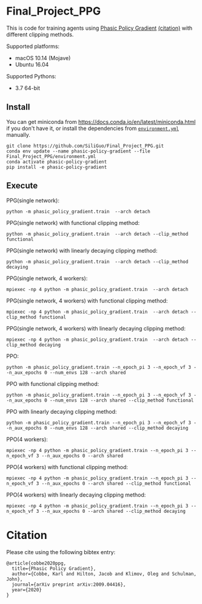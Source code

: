 # Final_Project_PPG

This is code for training agents using [Phasic Policy Gradient](https://arxiv.org/abs/2009.04416) [(citation)](#citation) with different clipping methods.

Supported platforms:

- macOS 10.14 (Mojave)
- Ubuntu 16.04

Supported Pythons:

- 3.7 64-bit

## Install

You can get miniconda from https://docs.conda.io/en/latest/miniconda.html if you don't have it, or install the dependencies from [`environment.yml`](environment.yml) manually.

```
git clone https://github.com/SiliGuo/Final_Project_PPG.git
conda env update --name phasic-policy-gradient --file Final_Project_PPG/environment.yml
conda activate phasic-policy-gradient
pip install -e phasic-policy-gradient
```

## Execute

PPG(single network):

```
python -m phasic_policy_gradient.train  --arch detach
```

PPG(single network) with functional clipping method:

```
python -m phasic_policy_gradient.train  --arch detach --clip_method functional
```

PPG(single network) with linearly decaying clipping method:

```
python -m phasic_policy_gradient.train  --arch detach --clip_method decaying
```

PPG(single network, 4 workers):

```
mpiexec -np 4 python -m phasic_policy_gradient.train  --arch detach
```

PPG(single network, 4 workers) with functional clipping method:

```
mpiexec -np 4 python -m phasic_policy_gradient.train  --arch detach --clip_method functional
```

PPG(single network, 4 workers) with linearly decaying clipping method:

```
mpiexec -np 4 python -m phasic_policy_gradient.train  --arch detach --clip_method decaying
```

PPO:

```
python -m phasic_policy_gradient.train --n_epoch_pi 3 --n_epoch_vf 3 --n_aux_epochs 0 --num_envs 128 --arch shared
```

PPO with functional clipping method:

```
python -m phasic_policy_gradient.train --n_epoch_pi 3 --n_epoch_vf 3 --n_aux_epochs 0 --num_envs 128 --arch shared --clip_method functional
```

PPO with linearly decaying clipping method:

```
python -m phasic_policy_gradient.train --n_epoch_pi 3 --n_epoch_vf 3 --n_aux_epochs 0 --num_envs 128 --arch shared --clip_method decaying
```

PPO(4 workers):

```
mpiexec -np 4 python -m phasic_policy_gradient.train --n_epoch_pi 3 --n_epoch_vf 3 --n_aux_epochs 0 --arch shared
```

PPO(4 workers) with functional clipping method:

```
mpiexec -np 4 python -m phasic_policy_gradient.train --n_epoch_pi 3 --n_epoch_vf 3 --n_aux_epochs 0 --arch shared --clip_method functional
```

PPO(4 workers) with linearly decaying clipping method:

```
mpiexec -np 4 python -m phasic_policy_gradient.train --n_epoch_pi 3 --n_epoch_vf 3 --n_aux_epochs 0 --arch shared --clip_method decaying
```

# Citation

Please cite using the following bibtex entry:

```
@article{cobbe2020ppg,
  title={Phasic Policy Gradient},
  author={Cobbe, Karl and Hilton, Jacob and Klimov, Oleg and Schulman, John},
  journal={arXiv preprint arXiv:2009.04416},
  year={2020}
}
```
